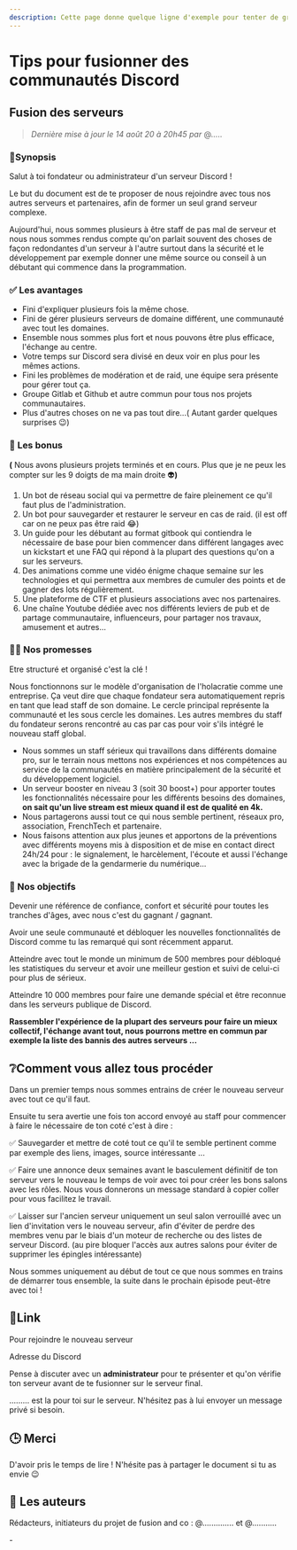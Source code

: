 ```yaml
---
description: Cette page donne quelque ligne d'exemple pour tenter de grossir ta communauté.
---
```


# Tips pour fusionner des communautés Discord

## Fusion des serveurs

> _Dernière mise à jour le 14 août 20 à 20h45 par_ @.....

### 📝Synopsis

Salut à toi fondateur ou administrateur d'un serveur Discord !

Le but du document est de te proposer de nous rejoindre avec tous nos autres serveurs et partenaires, afin de former un seul grand serveur complexe.

Aujourd'hui, nous sommes plusieurs à être staff de pas mal de serveur et nous nous sommes rendus compte qu'on parlait souvent des choses de façon redondantes d'un serveur à l'autre surtout dans la sécurité et le développement par exemple donner une même source ou conseil à un débutant qui commence dans la programmation.

### ✅ **Les avantages**

* Fini d'expliquer plusieurs fois la même chose.
* Fini de gérer plusieurs serveurs de domaine différent, une communauté avec tout les domaines.
* Ensemble nous sommes plus fort et nous pouvons être plus efficace, l'échange au centre.
* Votre temps sur Discord sera divisé en deux voir en plus pour les mêmes actions.
* Fini les problèmes de modération et de raid, une équipe sera présente pour gérer tout ça.
* Groupe Gitlab et Github et autre commun pour tous nos projets communautaires.
* Plus d'autres choses on ne va pas tout dire...( Autant garder quelques surprises 😉)

### 🚀 **Les bonus**

**(** Nous avons plusieurs projets terminés et en cours. Plus que je ne peux les compter sur les 9 doigts de ma main droite 👽**)**

1. Un bot de réseau social qui va permettre de faire pleinement ce qu'il faut plus de l'administration.&#x20;
2. Un bot pour sauvegarder et restaurer le serveur en cas de raid. (il est off car on ne peux pas être raid 😂)&#x20;
3. Un guide pour les débutant au format gitbook qui contiendra le nécessaire de base pour bien commencer dans différent langages avec un kickstart et une FAQ qui répond à la plupart des questions qu'on a sur les serveurs.
4. Des animations comme une vidéo énigme chaque semaine sur les technologies et qui permettra aux membres de cumuler des points et de gagner des lots régulièrement.
5. Une plateforme de CTF et plusieurs associations avec nos partenaires.
6. Une chaîne Youtube dédiée avec nos différents leviers de pub et de partage communautaire, influenceurs, pour partager nos travaux, amusement et autres...

### 🤜🤛 **Nos promesses**

Etre structuré et organisé c'est la clé !

Nous fonctionnons sur le modèle d'organisation de l'holacratie comme une entreprise. Ça veut dire que chaque fondateur sera automatiquement repris en tant que lead staff de son domaine. Le cercle principal représente la communauté et les sous cercle les domaines. Les autres membres du staff du fondateur serons rencontré au cas par cas pour voir s'ils intégré le nouveau staff global.

* Nous sommes un staff sérieux qui travaillons dans différents domaine pro, sur le terrain nous mettons nos expériences et nos compétences au service de la communautés en matière principalement de la sécurité et du développement logiciel.
* Un serveur booster en niveau 3 (soit 30 boost+) pour apporter toutes les fonctionnalités nécessaire pour les différents besoins des domaines, **on sait qu'un live stream est mieux quand il est de qualité en 4k.**
* Nous partagerons aussi tout ce qui nous semble pertinent, réseaux pro, association, FrenchTech et partenaire.
* Nous faisons attention aux plus jeunes et apportons de la préventions avec différents moyens mis à disposition et de mise en contact direct 24h/24 pour : le signalement, le harcèlement, l'écoute et aussi l'échange avec la brigade de la gendarmerie du numérique...

### 👔 Nos objectifs

Devenir une référence de confiance, confort et sécurité pour toutes les tranches d'âges, avec nous c'est du gagnant / gagnant.

Avoir une seule communauté et débloquer les nouvelles fonctionnalités de Discord comme tu las remarqué qui sont récemment apparut.

Atteindre avec tout le monde un minimum de 500 membres pour débloqué les statistiques du serveur et avoir une meilleur gestion et suivi de celui-ci pour plus de sérieux.

Atteindre 10 000 membres pour faire une demande spécial et être reconnue dans les serveurs publique de Discord.

**Rassembler l'expérience de la plupart des serveurs pour faire un mieux collectif, l'échange avant tout, nous pourrons mettre en commun par exemple la liste des bannis des autres serveurs ...**

## ❔**Comment vous allez tous procéder**

Dans un premier temps nous sommes entrains de créer le nouveau serveur avec tout ce qu'il faut.

Ensuite tu sera avertie une fois ton accord envoyé au staff pour commencer à faire le nécessaire de ton coté c'est à dire :

✅ Sauvegarder et mettre de coté tout ce qu'il te semble pertinent comme par exemple des liens, images, source intéressante ...

✅ Faire une annonce deux semaines avant le basculement définitif de ton serveur vers le nouveau le temps de voir avec toi pour créer les bons salons avec les rôles. Nous vous donnerons un message standard à copier coller pour vous facilitez le travail.

✅ Laisser sur l'ancien serveur uniquement un seul salon verrouillé avec un lien d'invitation vers le nouveau serveur, afin d'éviter de perdre des membres venu par le biais d'un moteur de recherche ou des listes de serveur Discord. (au pire bloquer l'accès aux autres salons pour éviter de supprimer les épingles intéressante)

Nous sommes uniquement au début de tout ce que nous sommes en trains de démarrer tous ensemble, la suite dans le prochain épisode peut-être avec toi !

## 🔗Link

Pour rejoindre le nouveau serveur

Adresse du Discord

Pense à discuter avec un **administrateur** pour te présenter et qu'on vérifie ton serveur avant de te fusionner sur le serveur final.

......... est la pour toi sur le serveur. N'hésitez pas à lui envoyer un message privé si besoin.

## 🕒 Merci

D'avoir pris le temps de lire ! N'hésite pas à partager le document si tu as envie 😉

## 👔 Les auteurs

Rédacteurs, initiateurs du projet de fusion and co : @.............. et @...........

\-
